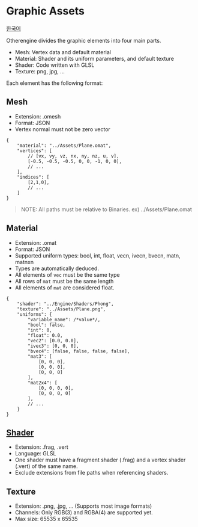 # Graphic Assets

[한국어](../한국어/그래픽%20애셋)

Otherengine divides the graphic elements into four main parts.

* Mesh: Vertex data and default material
* Material: Shader and its uniform parameters, and default texture
* Shader: Code written with GLSL
* Texture: png, jpg, ...

Each element has the following format:

## Mesh

* Extension: .omesh
* Format: JSON
* Vertex normal must not be zero vector

```jsonc
{
    "material": "../Assets/Plane.omat",
    "vertices": [
        // [vx, vy, vz, nx, ny, nz, u, v],
        [-0.5, -0.5, -0.5, 0, 0, -1, 0, 0],
        // ...
    ],
    "indices": [
        [2,1,0],
        // ...
    ]
}
```

> NOTE: All paths must be relative to Binaries. ex) ../Assets/Plane.omat

## Material

* Extension: .omat
* Format: JSON
* Supported uniform types: bool, int, float, vecn, ivecn, bvecn, matn, matnxn
* Types are automatically deduced.
* All elements of `vec` must be the same type
* All rows of `mat` must be the same length
* All elements of `mat` are considered float.

```jsonc
{
    "shader": "../Engine/Shaders/Phong",
    "texture": "../Assets/Plane.png",
    "uniforms": {
        "variable_name": /*value*/,
        "bool": false,
        "int": 0,
        "float": 0.0,
        "vec2": [0.0, 0.0],
        "ivec3": [0, 0, 0],
        "bvec4": [false, false, false, false],
        "mat3": [
            [0, 0, 0],
            [0, 0, 0],
            [0, 0, 0]
        ],
        "mat2x4": [
            [0, 0, 0, 0],
            [0, 0, 0, 0]
        ],
        // ...
    }
}
```

## [Shader](Shader%20Programming.md)

* Extension: .frag, .vert
* Language: GLSL
* One shader must have a fragment shader (.frag) and a vertex shader (.vert) of the same name.
* Exclude extensions from file paths when referencing shaders.

## Texture

* Extension: .png, .jpg, ... (Supports most image formats)
* Channels: Only RGB(3) and RGBA(4) are supported yet.
* Max size: 65535 x 65535
